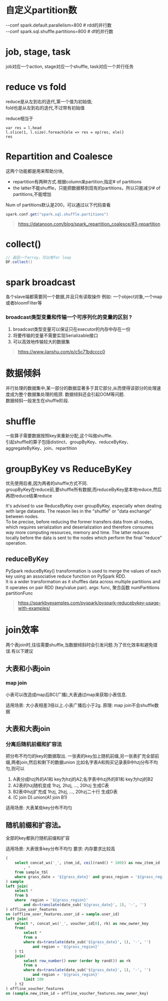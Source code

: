 # 自定义partition数  

--conf spark.default.parallelism=800  # rdd的并行数  
--conf spark.sql.shuffle.partitions=800 # df的并行数  

# job, stage, task  
job对应一个action, stage对应一个shuffle, task对应一个并行任务  


# reduce vs fold  

reduce是从左到右的迭代,第一个值为初始值;  
fold也是从左到右的迭代,不过带有初始值


reduce相当于
```
var res = l.head
l.slice(1, l.size).foreach{ele => res = op(res, ele)}
res
```

# Repartition and Coalesce
这两个功能都是用来帮助分块,
- repartition有两种方式.根据column来partition;指定# of partitions
- the latter不能shuffle，只能把数据移到现有的partitions，所以只能减少# of partitions,不能增加

Num of partitions默认是200，可以通过以下代码查看
```scala
spark.conf.get("spark.sql.shuffle.partitions")
```

> https://datanoon.com/blog/spark_repartition_coalesce/#3-repartition


# collect()

```scala
// 返回一个array，可以用for loop
DF.collect() 
```

# spark broadcast 
各个slave端都需要同一个数据,并且只有读取操作
例如: 一个object对象,一个map或者bloomFilter等

### broadcast类型变量和传输一个可序列化的变量的区别 ?

1. broadcast类型变量可以保证只在executor的内存中存在一份
2. 将要传输的变量不需要实现Serializable接口
3. 可以高效地传输较大的数据集

> https://www.jianshu.com/p/c5c71bdcccc0

# 数据倾斜
并行处理的数据集中,某一部分的数据显著多于其它部分,从而使得该部分的处理速度成为整个数据集处理的瓶颈.
数据倾斜还会引起OOM等问题.    
数据倾斜一般发生在shuffle阶段. 

# shuffle
一些算子需要数据按照key来重新分配,这个叫做shuffle.  
引起shuffle的算子包括distinct、groupByKey、reduceByKey、aggregateByKey、join、repartition


# groupByKey vs ReduceByKey
优先使用后者,因为两者的shuffle方式不同.  
groupByKey在reduce前,要shuffle所有数据;而reduceByKey是本地reduce,然后再把reduce结果reduce

It's advised to use ReduceByKey over groupByKey, especially when dealing with large datasets. The reason lies in the "shuffle" or "data exchange" between nodes.  
To be precise, before reducing the former transfers data from all nodes, which requires serialization and deserialization and therefore consumes way more computing resources, memory and time. The latter reduces locally before the data is sent to the nodes which perform the final "reduce" operation. 

## reduceByKey
PySpark reduceByKey() transformation is used to merge the values of each key using an associative reduce function on PySpark RDD.   
It is a wider transformation as it shuffles data across multiple partitions and It operates on pair RDD (key/value pair).
args:
    func, 聚合函数
    numPartitions
    partitionFunc

> https://sparkbyexamples.com/pyspark/pyspark-reducebykey-usage-with-examples/


# join效率  
两个表join时,往往需要shuffle,当数据倾斜时会引发问题.为了优化效率和避免错误.有以下建议  

## 大表和小表join
### map join  
小表可以改造成map后BC(广播),大表通过map来获取小表信息. 

适用场景: 大小表相差3倍以上.小表广播后小于2g. 
原理: map join不会shuffle数据

## 大表和大表join

### 分离后随机前缀和扩容法  
把分布不均匀的key的数据取出. 一张表的key加上随机前缀,另一张表扩充全部前缀,两者join,然后和剩下的数据union
比如名字表A和购买记录表B中hzj分布不均匀,则可以 
1. A表分成hzj外的A1和 key为hzj的A2;名字表中hzj外的B1和 key为hzj的B2
1. A2表的hzj随机变成 1hzj, 2hzj, ..., 20hzj 生成C表
2. B2表中hzj扩充成 1hzj, 2hzj, ..., 20hzj二十行 生成D表
3. (C join D).union(A1 join B1) 

适用场景: 大表某些key分布不均匀

## 随机前缀和扩容法。
全部的key都执行随机前缀和扩容  

适用场景: 大表很多key分布不均匀
要求: 内存要求比较高

```sql
(
    select concat_ws('_', item_id, ceil(rand() * 100)) as new_item_id
        , *
    from sample_tbl
    where grass_date = '${grass_date}' and grass_region = '${grass_region}'
) sample
left join(
    select *
    from b
    where  region = '${grass_region}'
        and ds=translate(date_sub('${grass_date}', 1), '-', '')
) offline_user_features
on (offline_user_features.user_id = sample.user_id)
left join(
    select *, concat_ws('_', voucher_id[0], rk) as new_owner_key
    from(
        select *
        from a
        where ds=translate(date_sub('${grass_date}', 1), '-', '')
            and region = '${grass_region}'
    ) t1
    join(
        select row_number() over (order by rand()) as rk
        from a
        where ds=translate(date_sub('${grass_date}', 1), '-', '')
            and region = '${grass_region}'
        limit 100
    ) t2
) offline_voucher_features
on (sample.new_item_id = offline_voucher_features.new_owner_key)
```
